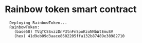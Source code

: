 # Rainbow token smart contract

```
  Deploying RainbowToken...
  RainbowToken:
    (base58) TVqTCSSvzzDnP3tnFnSpoKzoNNbWtEmuSV
    (hex) 41d9eb09d3aace8602205ffa132b87489e38982710
```


